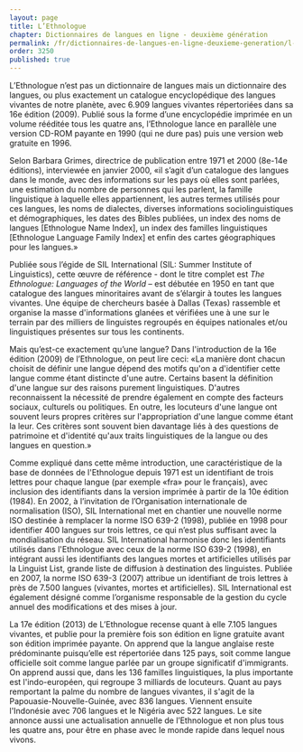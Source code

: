 ```yaml
---
layout: page
title: L’Ethnologue
chapter: Dictionnaires de langues en ligne - deuxième génération
permalink: /fr/dictionnaires-de-langues-en-ligne-deuxieme-generation/l-ethnologue/
order: 3250
published: true
---
```

<p>L’Ethnologue n’est pas un dictionnaire de langues mais un dictionnaire des langues, ou plus exactement un catalogue encyclopédique des langues vivantes de notre planète, avec 6.909 langues vivantes répertoriées dans sa 16e édition (2009). Publié sous la forme d’une encyclopédie imprimée en un volume rééditée tous les quatre ans, l’Ethnologue lance en parallèle une version CD-ROM payante en 1990 (qui ne dure pas) puis une version web gratuite en 1996.</p>

<p>Selon Barbara Grimes, directrice de publication entre 1971 et 2000 (8e-14e éditions), interviewée en janvier 2000, «il s’agit d’un catalogue des langues dans le monde, avec des informations sur les pays où elles sont parlées, une estimation du nombre de personnes qui les parlent, la famille linguistique à laquelle elles appartiennent, les autres termes utilisés pour ces langues, les noms de dialectes, diverses informations sociolinguistiques et démographiques, les dates des Bibles publiées, un index des noms de langues [Ethnologue Name Index], un index des familles linguistiques [Ethnologue Language Family Index] et enfin des cartes géographiques pour les langues.»</p>

<p>Publiée sous l’égide de SIL International (SIL: Summer Institute of Linguistics), cette œuvre de référence - dont le titre complet est <em>The Ethnologue: Languages of the World</em> – est débutée en 1950 en tant que catalogue des langues minoritaires avant de s’élargir à toutes les langues vivantes. Une équipe de chercheurs basée à Dallas (Texas) rassemble et organise la masse d'informations glanées et vérifiées une à une sur le terrain par des milliers de linguistes regroupés en équipes nationales et/ou linguistiques présentes sur tous les continents.</p>

<p>Mais qu’est-ce exactement qu’une langue? Dans l'introduction de la 16e édition (2009) de l’Ethnologue, on peut lire ceci: «La manière dont chacun choisit de définir une langue dépend des motifs qu'on a d'identifier cette langue comme étant distincte d'une autre. Certains basent la définition d'une langue sur des raisons purement linguistiques. D'autres reconnaissent la nécessité de prendre également en compte des facteurs sociaux, culturels ou politiques. En outre, les locuteurs d'une langue ont souvent leurs propres critères sur l'appropriation d'une langue comme étant la leur. Ces critères sont souvent bien davantage liés à des questions de patrimoine et d'identité qu'aux traits linguistiques de la langue ou des langues en question.»</p>

<p>Comme expliqué dans cette même introduction, une caractéristique de la base de données de l'Ethnologue depuis 1971 est un identifiant de trois lettres pour chaque langue (par exemple «fra» pour le français), avec inclusion des identifiants dans la version imprimée à partir de la 10e édition (1984). En 2002, à l’invitation de l’Organisation internationale de normalisation (ISO), SIL International met en chantier une nouvelle norme ISO destinée à remplacer la norme ISO 639-2 (1998), publiée en 1998 pour identifier 400 langues sur trois lettres, ce qui n’est plus suffisant avec la mondialisation du réseau. SIL International harmonise donc les identifiants utilisés dans l'Ethnologue avec ceux de la norme ISO 639-2 (1998), en intégrant aussi les identifiants des langues mortes et artificielles utilisés par la Linguist List, grande liste de diffusion à destination des linguistes. Publiée en 2007, la norme ISO 639-3 (2007) attribue un identifiant de trois lettres à près de 7.500 langues (vivantes, mortes et artificielles). SIL International est également désigné comme l’organisme responsable de la gestion du cycle annuel des modifications et des mises à jour.</p>

<p>La 17e édition (2013) de L’Ethnologue recense quant à elle 7.105 langues vivantes, et publie pour la première fois son édition en ligne gratuite avant son édition imprimée payante. On apprend que la langue anglaise reste prédominante puisqu’elle est répertoriée dans 125 pays, soit comme langue officielle soit comme langue parlée par un groupe significatif d'immigrants. On apprend aussi que, dans les 136 familles linguistiques, la plus importante est l'indo-européen, qui regroupe 3 milliards de locuteurs. Quant au pays remportant la palme du nombre de langues vivantes, il s'agit de la Papouasie-Nouvelle-Guinée, avec 836 langues. Viennent ensuite l'Indonésie avec 706 langues et le Nigéria avec 522 langues. Le site annonce aussi une actualisation annuelle de l’Ethnologue et non plus tous les quatre ans, pour être en phase avec le monde rapide dans lequel nous vivons.</p>